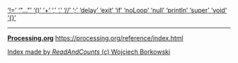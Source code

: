 [ ‘!=’ ](https://processing.org/reference/inequality.html)	[ ‘"..."’ ](https://openjdk.java.net/jeps/326)	[ ‘()’ ](https://processing.org/reference/parentheses.html)	[ ‘+’ ](https://processing.org/reference/addition.html)	[ ‘,’ ](https://processing.org/reference/comma.html)	[ ‘.’ ](https://processing.org/reference/dot.html)	[ ‘//’ ](https://processing.org/reference/comment.html)	[ ‘;’ ](https://processing.org/reference/semicolon.html)	[ ‘delay’ ](https://processing.org/reference/delay_.html)	[ ‘exit’ ](https://processing.org/reference/exit_.html)	[ ‘if’ ](https://processing.org/reference/if.html)	[ ‘noLoop’ ](https://processing.org/reference/noLoop_.html)	[ ‘null’ ](https://processing.org/reference/null.html)	[ ‘println’ ](https://processing.org/reference/println_.html)	[ ‘super’ ](https://processing.org/reference/super.html)	[ ‘void’ ](https://processing.org/reference/void.html)	[ ‘{}’ ](https://processing.org/reference/curlybraces.html)	


----
[__Processing.org__](http://Processing.org/) <https://processing.org/reference/index.html>


[Index made by _ReadAndCounts_ (c) Wojciech Borkowski](https://github.com/borkowsk/bookProcessingEN/tree/main/33_extensions/readandcounts)

